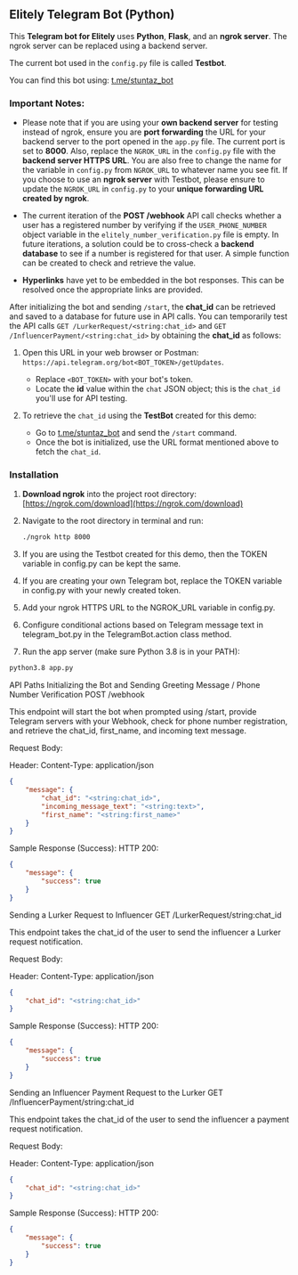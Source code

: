 ## Elitely Telegram Bot (Python)

This **Telegram bot for Elitely** uses **Python**, **Flask**, and an **ngrok server**. The ngrok server can be replaced using a backend server.

The current bot used in the `config.py` file is called **Testbot**.

You can find this bot using: [t.me/stuntaz_bot](https://t.me/stuntaz_bot)

### Important Notes:

- Please note that if you are using your **own backend server** for testing instead of ngrok, ensure you are **port forwarding** the URL for your backend server to the port opened in the `app.py` file. The current port is set to **8000**. Also, replace the `NGROK_URL` in the `config.py` file with the **backend server HTTPS URL**. You are also free to change the name for the variable in `config.py` from `NGROK_URL` to whatever name you see fit. If you choose to use an **ngrok server** with Testbot, please ensure to update the `NGROK_URL` in `config.py` to your **unique forwarding URL created by ngrok**.

- The current iteration of the **POST /webhook** API call checks whether a user has a registered number by verifying if the `USER_PHONE_NUMBER` object variable in the `elitely_number_verification.py` file is empty. In future iterations, a solution could be to cross-check a **backend database** to see if a number is registered for that user. A simple function can be created to check and retrieve the value.

- **Hyperlinks** have yet to be embedded in the bot responses. This can be resolved once the appropriate links are provided.

After initializing the bot and sending `/start`, the **chat_id** can be retrieved and saved to a database for future use in API calls. You can temporarily test the API calls `GET /LurkerRequest/<string:chat_id>` and `GET /InfluencerPayment/<string:chat_id>` by obtaining the **chat_id** as follows:

1. Open this URL in your web browser or Postman: `https://api.telegram.org/bot<BOT_TOKEN>/getUpdates`.
   - Replace `<BOT_TOKEN>` with your bot's token.
   - Locate the **id** value within the `chat` JSON object; this is the `chat_id` you'll use for API testing.

2. To retrieve the `chat_id` using the **TestBot** created for this demo:
   - Go to [t.me/stuntaz_bot](https://t.me/stuntaz_bot) and send the `/start` command.
   - Once the bot is initialized, use the URL format mentioned above to fetch the `chat_id`.

### Installation

1. **Download ngrok** into the project root directory: [https://ngrok.com/download](https://ngrok.com/download)

2. Navigate to the root directory in terminal and run:
   ```bash
   ./ngrok http 8000
3. If you are using the Testbot created for this demo, then the TOKEN variable in config.py can be kept the same.

4. If you are creating your own Telegram bot, replace the TOKEN variable in config.py with your newly created token.

5. Add your ngrok HTTPS URL to the NGROK_URL variable in config.py.

6. Configure conditional actions based on Telegram message text in telegram_bot.py in the TelegramBot.action class method.

7. Run the app server (make sure Python 3.8 is in your PATH):
```bash
python3.8 app.py
```
API Paths
Initializing the Bot and Sending Greeting Message / Phone Number Verification
POST /webhook

This endpoint will start the bot when prompted using /start, provide Telegram servers with your Webhook, check for phone number registration, and retrieve the chat_id, first_name, and incoming text message.

Request Body:

Header:
Content-Type: application/json

```json
{   
    "message": {
        "chat_id": "<string:chat_id>",
        "incoming_message_text": "<string:text>",
        "first_name": "<string:first_name>"
    }
}
```
Sample Response (Success):
HTTP 200:

```json
{
    "message": {
        "success": true
    }
}
```
Sending a Lurker Request to Influencer
GET /LurkerRequest/string:chat_id

This endpoint takes the chat_id of the user to send the influencer a Lurker request notification.

Request Body:

Header:
Content-Type: application/json
```json
{
    "chat_id": "<string:chat_id>"
}

```

Sample Response (Success):
HTTP 200:

```json
{
    "message": {
        "success": true
    }
}
```

Sending an Influencer Payment Request to the Lurker
GET /InfluencerPayment/string:chat_id

This endpoint takes the chat_id of the user to send the influencer a payment request notification.

Request Body:

Header:
Content-Type: application/json
```json
{
    "chat_id": "<string:chat_id>"
}
```
Sample Response (Success):
HTTP 200:

```json
{
    "message": {
        "success": true
    }
}
```
